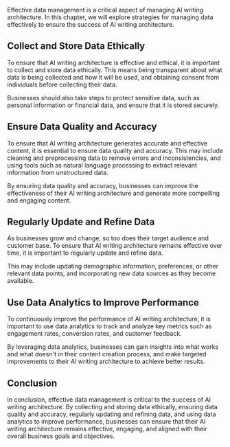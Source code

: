 

Effective data management is a critical aspect of managing AI writing architecture. In this chapter, we will explore strategies for managing data effectively to ensure the success of AI writing architecture.

Collect and Store Data Ethically
--------------------------------

To ensure that AI writing architecture is effective and ethical, it is important to collect and store data ethically. This means being transparent about what data is being collected and how it will be used, and obtaining consent from individuals before collecting their data.

Businesses should also take steps to protect sensitive data, such as personal information or financial data, and ensure that it is stored securely.

Ensure Data Quality and Accuracy
--------------------------------

To ensure that AI writing architecture generates accurate and effective content, it is essential to ensure data quality and accuracy. This may include cleaning and preprocessing data to remove errors and inconsistencies, and using tools such as natural language processing to extract relevant information from unstructured data.

By ensuring data quality and accuracy, businesses can improve the effectiveness of their AI writing architecture and generate more compelling and engaging content.

Regularly Update and Refine Data
--------------------------------

As businesses grow and change, so too does their target audience and customer base. To ensure that AI writing architecture remains effective over time, it is important to regularly update and refine data.

This may include updating demographic information, preferences, or other relevant data points, and incorporating new data sources as they become available.

Use Data Analytics to Improve Performance
-----------------------------------------

To continuously improve the performance of AI writing architecture, it is important to use data analytics to track and analyze key metrics such as engagement rates, conversion rates, and customer feedback.

By leveraging data analytics, businesses can gain insights into what works and what doesn't in their content creation process, and make targeted improvements to their AI writing architecture to achieve better results.

Conclusion
----------

In conclusion, effective data management is critical to the success of AI writing architecture. By collecting and storing data ethically, ensuring data quality and accuracy, regularly updating and refining data, and using data analytics to improve performance, businesses can ensure that their AI writing architecture remains effective, engaging, and aligned with their overall business goals and objectives.
